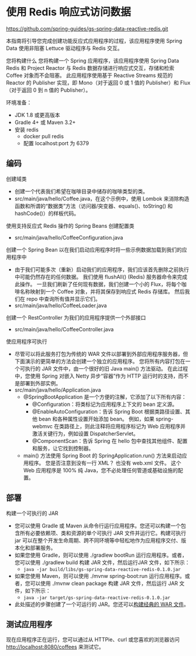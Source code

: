 # 使用 Redis 响应式访问数据

<https://github.com/spring-guides/gs-spring-data-reactive-redis.git>

本指南将引导您完成创建功能反应式应用程序的过程，该应用程序使用 Spring Data 使用非阻塞 Lettuce 驱动程序与 Redis 交互。

您将构建什么
您将构建一个 Spring 应用程序，该应用程序使用 Spring Data Redis 和 Project Reactor 与 Redis 数据存储进行响应式交互，存储和检索 Coffee 对象而不会阻塞。 此应用程序使用基于 Reactive Streams 规范的 Reactor 的 Publisher 实现，即 Mono（对于返回 0 或 1 值的 Publisher）和 Flux（对于返回 0 到 n 值的 Publisher）。

环境准备：

- JDK 1.8 或更高版本
- Gradle 4+ 或 Maven 3.2+
- 安装 redis
  - docker pull redis
  - 配置 localhost:port 为 6379

## 编码

创建域类

- 创建一个代表我们希望在咖啡目录中储存的咖啡类型的类。
- src/main/java/hello/Coffee.java，在这个示例中，使用 Lombok 来消除构造函数和所谓的“数据类”方法（访问器/突变器、equals()、toString() 和 hashCode()）的样板代码。

使用支持反应式 Redis 操作的 Spring Beans 创建配置类

- src/main/java/hello/CoffeeConfiguration.java

创建一个 Spring Bean 以在我们启动应用程序时将一些示例数据加载到我们的应用程序中

- 由于我们可能多次（重新）启动我们的应用程序，我们应该首先删除之前执行中可能仍然存在的任何数据。 我们使用 flushAll() (Redis) 服务器命令来完成此操作。 一旦我们刷新了任何现有数据，我们创建一个小的 Flux，将每个咖啡名称映射到一个 Coffee 对象，并将其保存到响应式 Redis 存储库。 然后我们在 repo 中查询所有值并显示它们。
- src/main/java/hello/CoffeeLoader.java

创建一个 RestController 为我们的应用程序提供一个外部接口

- src/main/java/hello/CoffeeController.java

使应用程序可执行

- 尽管可以将此服务打包为传统的 WAR 文件以部署到外部应用程序服务器，但下面演示的更简单的方法会创建一个独立的应用程序。 您将所有内容打包在一个可执行的 JAR 文件中，由一个很好的旧 Java main() 方法驱动。 在此过程中，您使用 Spring 对嵌入 Netty 异步“容器”作为 HTTP 运行时的支持，而不是部署到外部实例。
- src/main/java/hello/Application.java
  - @SpringBootApplication 是一个方便的注解，它添加了以下所有内容：
    - @Configuration：将类标记为应用程序上下文的 bean 定义源。
    - @EnableAutoConfiguration：告诉 Spring Boot 根据类路径设置、其他 bean 和各种属性设置开始添加 bean。 例如，如果 spring-webmvc 在类路径上，则此注释将应用程序标记为 Web 应用程序并激活关键行为，例如设置 DispatcherServlet。
    - @ComponentScan：告诉 Spring 在 hello 包中查找其他组件、配置和服务，让它找到控制器。
  - main() 方法使用 Spring Boot 的 SpringApplication.run() 方法来启动应用程序。 您是否注意到没有一行 XML？ 也没有 web.xml 文件。 这个 Web 应用程序是 100% 纯 Java，您不必处理任何管道或基础设施的配置。

## 部署

构建一个可执行的 JAR

- 您可以使用 Gradle 或 Maven 从命令行运行应用程序。您还可以构建一个包含所有必要依赖项、类和资源的单个可执行 JAR 文件并运行它。构建可执行 jar 可以在整个开发生命周期、跨不同环境等中轻松地作为应用程序交付、版本化和部署服务。
- 如果您使用 Gradle，则可以使用 ./gradlew bootRun 运行应用程序。或者，您可以使用 ./gradlew build 构建 JAR 文件，然后运行 ​​JAR 文件，如下所示：
  - `java -jar build/libs/gs-spring-data-reactive-redis-0.1.0.jar`
- 如果您使用 Maven，则可以使用 ./mvnw spring-boot:run 运行应用程序。或者，您可以使用 ./mvnw clean package 构建 JAR 文件，然后运行 ​​JAR 文件，如下所示：
  - `java -jar target/gs-spring-data-reactive-redis-0.1.0.jar`
- 此处描述的步骤创建了一个可运行的 JAR。您还可以[构建经典的 WAR 文件](https://spring.io/guides/gs/convert-jar-to-war/)。

## 测试应用程序

现在应用程序正在运行，您可以通过从 HTTPie、curl 或您喜欢的浏览器访问 <http://localhost:8080/coffees> 来测试它。
